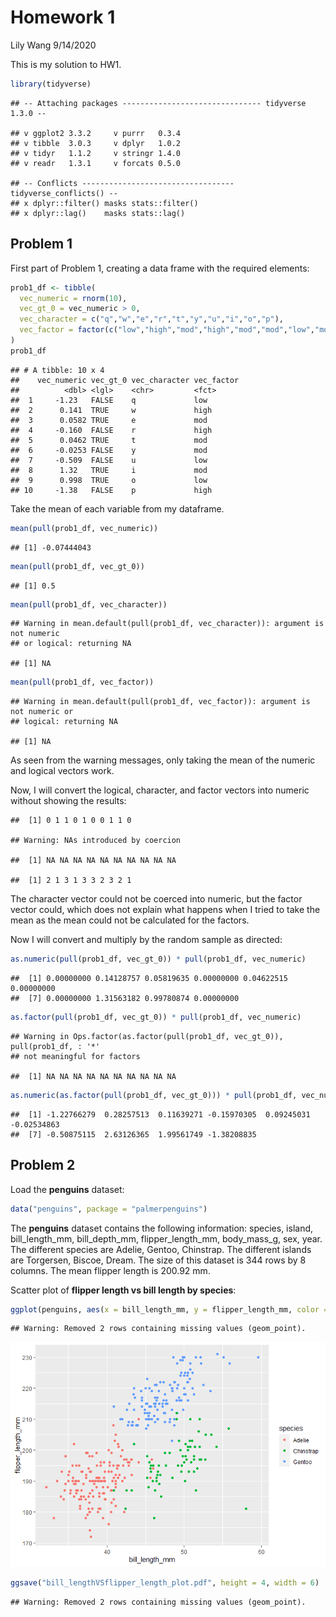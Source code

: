 Homework 1
================
Lily Wang
9/14/2020

This is my solution to HW1.

``` r
library(tidyverse)
```

    ## -- Attaching packages ------------------------------- tidyverse 1.3.0 --

    ## v ggplot2 3.3.2     v purrr   0.3.4
    ## v tibble  3.0.3     v dplyr   1.0.2
    ## v tidyr   1.1.2     v stringr 1.4.0
    ## v readr   1.3.1     v forcats 0.5.0

    ## -- Conflicts ---------------------------------- tidyverse_conflicts() --
    ## x dplyr::filter() masks stats::filter()
    ## x dplyr::lag()    masks stats::lag()

## Problem 1

First part of Problem 1, creating a data frame with the required
elements:

``` r
prob1_df <- tibble(
  vec_numeric = rnorm(10),
  vec_gt_0 = vec_numeric > 0,
  vec_character = c("q","w","e","r","t","y","u","i","o","p"),
  vec_factor = factor(c("low","high","mod","high","mod","mod","low","mod","low","high"))
)
prob1_df
```

    ## # A tibble: 10 x 4
    ##    vec_numeric vec_gt_0 vec_character vec_factor
    ##          <dbl> <lgl>    <chr>         <fct>     
    ##  1     -1.23   FALSE    q             low       
    ##  2      0.141  TRUE     w             high      
    ##  3      0.0582 TRUE     e             mod       
    ##  4     -0.160  FALSE    r             high      
    ##  5      0.0462 TRUE     t             mod       
    ##  6     -0.0253 FALSE    y             mod       
    ##  7     -0.509  FALSE    u             low       
    ##  8      1.32   TRUE     i             mod       
    ##  9      0.998  TRUE     o             low       
    ## 10     -1.38   FALSE    p             high

Take the mean of each variable from my dataframe.

``` r
mean(pull(prob1_df, vec_numeric))
```

    ## [1] -0.07444043

``` r
mean(pull(prob1_df, vec_gt_0))
```

    ## [1] 0.5

``` r
mean(pull(prob1_df, vec_character))
```

    ## Warning in mean.default(pull(prob1_df, vec_character)): argument is not numeric
    ## or logical: returning NA

    ## [1] NA

``` r
mean(pull(prob1_df, vec_factor))
```

    ## Warning in mean.default(pull(prob1_df, vec_factor)): argument is not numeric or
    ## logical: returning NA

    ## [1] NA

As seen from the warning messages, only taking the mean of the numeric
and logical vectors work.

Now, I will convert the logical, character, and factor vectors into
numeric without showing the results:

    ##  [1] 0 1 1 0 1 0 0 1 1 0

    ## Warning: NAs introduced by coercion

    ##  [1] NA NA NA NA NA NA NA NA NA NA

    ##  [1] 2 1 3 1 3 3 2 3 2 1

The character vector could not be coerced into numeric, but the factor
vector could, which does not explain what happens when I tried to take
the mean as the mean could not be calculated for the factors.

Now I will convert and multiply by the random sample as directed:

``` r
as.numeric(pull(prob1_df, vec_gt_0)) * pull(prob1_df, vec_numeric)
```

    ##  [1] 0.00000000 0.14128757 0.05819635 0.00000000 0.04622515 0.00000000
    ##  [7] 0.00000000 1.31563182 0.99780874 0.00000000

``` r
as.factor(pull(prob1_df, vec_gt_0)) * pull(prob1_df, vec_numeric)
```

    ## Warning in Ops.factor(as.factor(pull(prob1_df, vec_gt_0)), pull(prob1_df, : '*'
    ## not meaningful for factors

    ##  [1] NA NA NA NA NA NA NA NA NA NA

``` r
as.numeric(as.factor(pull(prob1_df, vec_gt_0))) * pull(prob1_df, vec_numeric)
```

    ##  [1] -1.22766279  0.28257513  0.11639271 -0.15970305  0.09245031 -0.02534863
    ##  [7] -0.50875115  2.63126365  1.99561749 -1.38208835

## Problem 2

Load the **penguins** dataset:

``` r
data("penguins", package = "palmerpenguins")
```

The **penguins** dataset contains the following information: species,
island, bill\_length\_mm, bill\_depth\_mm, flipper\_length\_mm,
body\_mass\_g, sex, year. The different species are Adelie, Gentoo,
Chinstrap. The different islands are Torgersen, Biscoe, Dream. The size
of this dataset is 344 rows by 8 columns. The mean flipper length is
200.92 mm.

Scatter plot of **flipper length vs bill length by species**:

``` r
ggplot(penguins, aes(x = bill_length_mm, y = flipper_length_mm, color = species)) + geom_point()
```

    ## Warning: Removed 2 rows containing missing values (geom_point).

![](hw1_fw2260_files/figure-gfm/penguins_plot-1.png)<!-- -->

``` r
ggsave("bill_lengthVSflipper_length_plot.pdf", height = 4, width = 6)
```

    ## Warning: Removed 2 rows containing missing values (geom_point).
